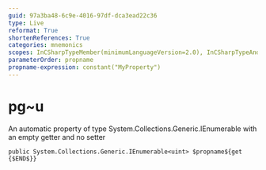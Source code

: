 ```yaml
---
guid: 97a3ba48-6c9e-4016-97df-dca3ead22c36
type: Live
reformat: True
shortenReferences: True
categories: mnemonics
scopes: InCSharpTypeMember(minimumLanguageVersion=2.0), InCSharpTypeAndNamespace(minimumLanguageVersion=2.0)
parameterOrder: propname
propname-expression: constant("MyProperty")
---
```


# pg~u

An automatic property of type System.Collections.Generic.IEnumerable<uint> with an empty getter and no setter

```
public System.Collections.Generic.IEnumerable<uint> $propname${get {$END$}}
```
